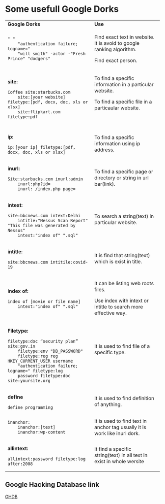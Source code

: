 # Some usefull Google Dorks

<div>
    <table>
        <tbody>
            <tr>
                <td><strong>Google Dorks</strong></td>
                <td><strong>Use</strong></td>
            </tr>
            <tr>
                <td>
                    <pre><code>" "
    "authentication failure; logname="
    "will smith" -actor -"Fresh Prince" "dodgers"</code></pre>
                </td>
                <td>
                    <p>Find exact text in website. It is avoid to google ranking algorithm.</p>
                    <p>Find exact person.</p>
                </td>
            </tr>
            <tr>
                <td>
                    <p><strong>site:</strong></p>
                    <pre><code>Coffee site:starbucks.com
    site:[your website] filetype:[pdf, docx, doc, xls or xlsx]
    site:flipkart.com filetype:pdf</code></pre>
                </td>
                <td>
                    <p>To find a specific information in a particular website.</p>
                    <p>To find a specific file in a particaular website.</p>
                    <p>&nbsp;</p>
                </td>
            </tr>
            <tr>
                <td>
                    <p><strong>ip:</strong></p>
                    <pre><code>ip:[your ip] filetype:[pdf, docx, doc, xls or xlsx]</code></pre>
                </td>
                <td>To find a specific information using ip address.</td>
            </tr>
            <tr>
                <td>
                    <p><strong>inurl:</strong></p>
                    <pre><code>Site:starbucks.com inurl:admin
    inurl:php?id= 
    inurl: /index.php page=</code></pre>
                </td>
                <td>To find a specific page or directory or string in url bar(link).</td>
            </tr>
            <tr>
                <td>
                    <p><strong>intext:</strong></p>
                    <pre><code>site:bbcnews.com intext:Delhi
    intitle:"Nessus Scan Report" "This file was generated by Nessus"
    intext:"index of" ".sql"</code></pre>
                </td>
                <td>To search a string(text) in particular website.</td>
            </tr>
            <tr>
                <td>
                    <p><strong>intitle:</strong></p>
                    <pre><code>site:bbcnews.com intitile:covid-19</code></pre>
                </td>
                <td>It is find that string(text) which is exist in title.</td>
            </tr>
            <tr>
                <td>
                    <p><strong>index of:</strong></p>
                    <pre><code>index of [movie or file name]
    intext:"index of" ".sql"</code></pre>
                </td>
                <td>
                    <p>It can be listing web roots files.</p>
                    <p>Use index with intext or intitle to search more effective way.</p>
                </td>
            </tr>
            <tr>
                <td>
                    <p><strong>Filetype:</strong></p>
                    <pre><code>filetype:doc “security plan” site:gov.in
    filetype:env "DB_PASSWORD"
    filetype:reg reg HKEY_CURRENT_USER username
    "authentication failure; logname=" filetype:log
    password filetype:doc site:yoursite.org</code></pre>
                </td>
                <td>
                    <p>It is used to find file of a specific type.</p>
                    <p>&nbsp;</p>
                </td>
            </tr>
            <tr>
                <td>
                    <p><strong>define</strong></p>
                    <pre><code>define programming</code></pre>
                </td>
                <td>It is used to find definition of anything.</td>
            </tr>
            <tr>
                <td>
                    <pre><code>inanchor:
    inanchor:[text]
    inanchor:wp-content</code></pre>
                </td>
                <td>It is used to find text in anchor tag usually it is work like inurl dork.</td>
            </tr>
            <tr>
                <td>
                    <p><strong>allintext:</strong></p>
                    <pre><code>allintext:password filetype:log after:2008</code></pre>
                </td>
                <td>It find a specific string(text) in all text in exist in whole wersite</td>
            </tr>
        </tbody>
    </table>
</div>

## Google Hacking Database link

[GHDB](https://www.exploit-db.com/google-hacking-database)









